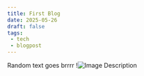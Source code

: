 ```yaml
---
title: First Blog
date: 2025-05-26
draft: false
tags:
 - tech
 - blogpost
---
```


Random text goes brrrr
!![Image Description](/images/Pasted%20image%2020250527002435.png)